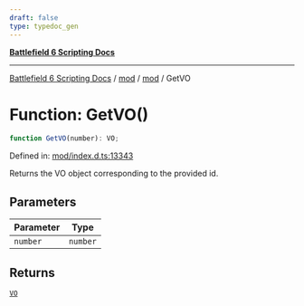 ```yaml
---
draft: false
type: typedoc_gen
---
```


[**Battlefield 6 Scripting Docs**](../../../_index.md)

***

[Battlefield 6 Scripting Docs](../../../_index.md) / [mod](../../_index.md) / [mod](../_index.md) / GetVO

# Function: GetVO()

```ts
function GetVO(number): VO;
```

Defined in: [mod/index.d.ts:13343](https://github.com/battlefield-portal-community/portal-docs/blob/6d87e21c5922a3efb03c634dbe98e5fe6e797672/generators/santiago/mod/index.d.ts#L13343)

Returns the VO object corresponding to the provided id.

## Parameters

| Parameter | Type |
| ------ | ------ |
| `number` | `number` |

## Returns

[`VO`](../VO/_index.md)
